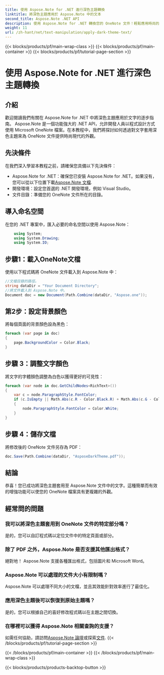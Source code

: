 ```yaml
---
title: 使用 Aspose.Note for .NET 進行深色主題轉換
linktitle: 將深色主題應用於 Aspose.Note 中的文本
second_title: Aspose.Note .NET API
description: 使用 Aspose.Note for .NET 轉換您的 OneNote 文件！輕鬆應用時尚的深色主題。立即下載並增強您的筆記體驗。
weight: 11
url: /zh-hant/net/text-manipulation/apply-dark-theme-text/
---
```


{{< blocks/products/pf/main-wrap-class >}}
{{< blocks/products/pf/main-container >}}
{{< blocks/products/pf/tutorial-page-section >}}

# 使用 Aspose.Note for .NET 進行深色主題轉換

## 介紹
歡迎閱讀我們有關在 Aspose.Note for .NET 中將深色主題應用於文字的逐步指南。 Aspose.Note 是一個功能強大的 .NET API，允許開發人員以程式設計方式使用 Microsoft OneNote 檔案。在本教程中，我們將探討如何透過對文字套用深色主題來為 OneNote 文件提供時尚現代的外觀。
## 先決條件
在我們深入學習本教程之前，請確保您具備以下先決條件：
-  Aspose.Note for .NET：確保您已安裝 Aspose.Note for .NET。如果沒有，您可以從以下位置下載[Aspose.Note 文檔](https://reference.aspose.com/note/net/).
- 開發環境：設定您首選的 .NET 開發環境，例如 Visual Studio。
- 文件目錄：準備您的 OneNote 文件所在的目錄。
## 導入命名空間
在您的 .NET 專案中，匯入必要的命名空間以使用 Aspose.Note：
```csharp
    using System;
    using System.Drawing;
    using System.IO;
```
## 步驟1：載入OneNote文檔
使用以下程式碼將 OneNote 文件載入到 Aspose.Note 中：
```csharp
//文檔目錄的路徑。
string dataDir = "Your Document Directory";
//將文件載入到 Aspose.Note 中。
Document doc = new Document(Path.Combine(dataDir, "Aspose.one"));
```
## 第2步：設定背景顏色
將每個頁面的背景顏色設為黑色：
```csharp
foreach (var page in doc)
{
    page.BackgroundColor = Color.Black;
}
```
## 步驟 3：調整文字顏色
將文字的字體顏色調整為白色以獲得更好的可見性：
```csharp
foreach (var node in doc.GetChildNodes<RichText>())
{
    var c = node.ParagraphStyle.FontColor;
    if (c.IsEmpty || Math.Abs(c.R - Color.Black.R) + Math.Abs(c.G - Color.Black.G) + Math.Abs(c.B - Color.Black.B) <= 30)
    {
        node.ParagraphStyle.FontColor = Color.White;
    }
}
```
## 步驟 4：儲存文檔
將修改後的 OneNote 文件另存為 PDF：
```csharp
doc.Save(Path.Combine(dataDir, "AsposeDarkTheme.pdf"));
```
## 結論
恭喜！您已成功將深色主題套用至 Aspose.Note 文件中的文字。這種簡單而有效的增強功能可以使您的 OneNote 檔案具有更複雜的外觀。
## 經常問的問題
### 我可以將深色主題套用到 OneNote 文件的特定部分嗎？
是的，您可以自訂程式碼以定位文件中的特定頁面或部分。
### 除了 PDF 之外，Aspose.Note 是否支援其他匯出格式？
絕對地！ Aspose.Note 支援各種匯出格式，包括圖片和 Microsoft Word。
### Aspose.Note 可以處理的文件大小有限制嗎？
Aspose.Note 可以處理不同大小的文檔，並且其效能針對效率進行了最佳化。
### 應用深色主題後可以恢復到原始主題嗎？
是的，您可以根據自己的喜好修改程式碼以在主題之間切換。
### 在哪裡可以獲得 Aspose.Note 相關查詢的支援？
如需任何協助，請訪問[Aspose.Note 論壇](https://forum.aspose.com/c/note/28)或探索[文件](https://reference.aspose.com/note/net/).
{{< /blocks/products/pf/tutorial-page-section >}}

{{< /blocks/products/pf/main-container >}}
{{< /blocks/products/pf/main-wrap-class >}}

{{< blocks/products/products-backtop-button >}}
